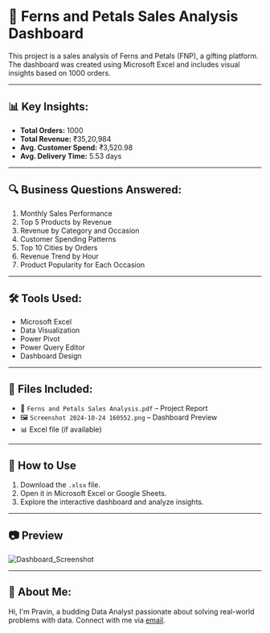 # 🌸 Ferns and Petals Sales Analysis Dashboard

This project is a sales analysis of Ferns and Petals (FNP), a gifting platform. The dashboard was created using Microsoft Excel and includes visual insights based on 1000 orders.

---

## 📊 Key Insights:

- **Total Orders:** 1000
- **Total Revenue:** ₹35,20,984
- **Avg. Customer Spend:** ₹3,520.98
- **Avg. Delivery Time:** 5.53 days

---

## 🔍 Business Questions Answered:

1. Monthly Sales Performance
2. Top 5 Products by Revenue
3. Revenue by Category and Occasion
4. Customer Spending Patterns
5. Top 10 Cities by Orders
6. Revenue Trend by Hour
7. Product Popularity for Each Occasion

---

## 🛠 Tools Used:
- Microsoft Excel
- Data Visualization
- Power Pivot
- Power Query Editor
- Dashboard Design

---

## 📁 Files Included:

- 📄 `Ferns and Petals Sales Analysis.pdf` – Project Report
- 🖼️ `Screenshot 2024-10-24 160552.png` – Dashboard Preview
- 📊 Excel file (if available)

---

## 🔧 How to Use
1. Download the `.xlsx` file.
2. Open it in Microsoft Excel or Google Sheets.
3. Explore the interactive dashboard and analyze insights.

---

## 📷 Preview
![Dashboard_Screenshot](https://github.com/user-attachments/assets/68eaeece-f068-4f94-8f60-03abde51b191)

---

## 📌 About Me:
Hi, I'm Pravin, a budding Data Analyst passionate about solving real-world problems with data. Connect with me via [email](mailto:pravindparadkar2003@gmail.com).

